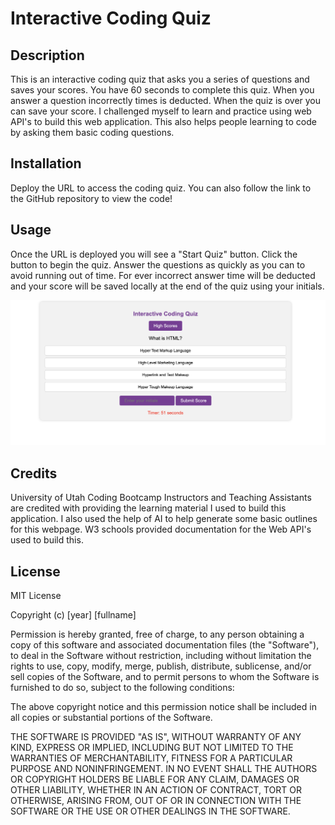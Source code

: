 # Interactive Coding Quiz

## Description

This is an interactive coding quiz that asks you a series of questions and saves your scores. You have 60 seconds to complete this quiz. When you answer a question incorrectly times is deducted. When the quiz is over you can save your score. I challenged myself to learn and practice using web API's to build this web application. This also helps people learning to code by asking them basic coding questions.

## Installation

Deploy the URL to access the coding quiz. You can also follow the link to the GitHub repository to view the code!

## Usage

Once the URL is deployed you will see a "Start Quiz" button. Click the button to begin the quiz. Answer the questions as quickly as you can to avoid running out of time. For ever incorrect answer time will be deducted and your score will be saved locally at the end of the quiz using your initials. 

![Interactive Coding Quiz Screenshot](/assets/Images/Screenshot%202023-09-19%20at%2012.32.33%20AM.png)

## Credits

University of Utah Coding Bootcamp Instructors and Teaching Assistants are credited with providing the learning material I used to build this application. I also used the help of AI to help generate some basic outlines for this webpage. W3 schools provided documentation for the Web API's used to build this. 

## License

MIT License

Copyright (c) [year] [fullname]

Permission is hereby granted, free of charge, to any person obtaining a copy
of this software and associated documentation files (the "Software"), to deal
in the Software without restriction, including without limitation the rights
to use, copy, modify, merge, publish, distribute, sublicense, and/or sell
copies of the Software, and to permit persons to whom the Software is
furnished to do so, subject to the following conditions:

The above copyright notice and this permission notice shall be included in all
copies or substantial portions of the Software.

THE SOFTWARE IS PROVIDED "AS IS", WITHOUT WARRANTY OF ANY KIND, EXPRESS OR
IMPLIED, INCLUDING BUT NOT LIMITED TO THE WARRANTIES OF MERCHANTABILITY,
FITNESS FOR A PARTICULAR PURPOSE AND NONINFRINGEMENT. IN NO EVENT SHALL THE
AUTHORS OR COPYRIGHT HOLDERS BE LIABLE FOR ANY CLAIM, DAMAGES OR OTHER
LIABILITY, WHETHER IN AN ACTION OF CONTRACT, TORT OR OTHERWISE, ARISING FROM,
OUT OF OR IN CONNECTION WITH THE SOFTWARE OR THE USE OR OTHER DEALINGS IN THE
SOFTWARE.